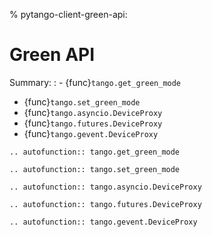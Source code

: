 % pytango-client-green-api:

# Green API

Summary:
: - {func}`tango.get_green_mode`
  - {func}`tango.set_green_mode`
  - {func}`tango.asyncio.DeviceProxy`
  - {func}`tango.futures.DeviceProxy`
  - {func}`tango.gevent.DeviceProxy`

```{eval-rst}
.. autofunction:: tango.get_green_mode
```

```{eval-rst}
.. autofunction:: tango.set_green_mode
```

```{eval-rst}
.. autofunction:: tango.asyncio.DeviceProxy
```

```{eval-rst}
.. autofunction:: tango.futures.DeviceProxy
```

```{eval-rst}
.. autofunction:: tango.gevent.DeviceProxy
```
